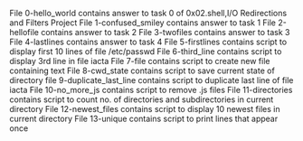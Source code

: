 File 0-hello_world contains answer to task 0 of 0x02.shell,I/O Redirections and Filters Project
File 1-confused_smiley contains answer to task 1
File 2-hellofile contains answer to task 2
File 3-twofiles contains answer to task 3
File 4-lastlines contains answer to task 4
File 5-firstlines contains script to display first 10 lines of file /etc/passwd
File 6-third_line contains script to display 3rd line in file iacta
File 7-file contains script to create new file containing text
File 8-cwd_state contains script to save current state of directory
file 9-duplicate_last_line contains script to duplicate last line of file iacta
File 10-no_more_js contains script to remove .js files
File 11-directories contains script to count no. of directories and subdirectories in current directory
File 12-newest_files contains script to display 10 newest files in current directory
File 13-unique contains script to print lines that appear once 
